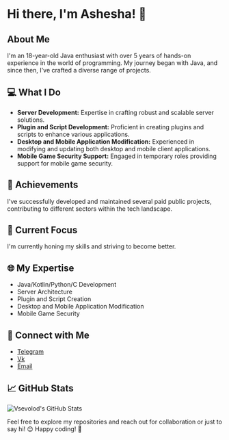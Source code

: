 # Hi there, I'm Ashesha! 👋

## About Me

I'm an 18-year-old Java enthusiast with over 5 years of hands-on experience in the world of programming. My journey began with Java, and since then, I've crafted a diverse range of projects.

## 💻 What I Do

- **Server Development:** Expertise in crafting robust and scalable server solutions.
- **Plugin and Script Development:** Proficient in creating plugins and scripts to enhance various applications.
- **Desktop and Mobile Application Modification:** Experienced in modifying and updating both desktop and mobile client applications.
- **Mobile Game Security Support:** Engaged in temporary roles providing support for mobile game security.

## 🚀 Achievements

I've successfully developed and maintained several paid public projects, contributing to different sectors within the tech landscape.

## 🌱 Current Focus

I'm currently honing my skills and striving to become better.

## 🌐 My Expertise

- Java/Kotlin/Python/C Development
- Server Architecture
- Plugin and Script Creation
- Desktop and Mobile Application Modification
- Mobile Game Security

## 🔗 Connect with Me

- [Telegram](https://t.me/mcashesha) 
- [Vk](https://vk.com/mcashesha)
- [Email](mcashesha@mail.ru)

## 📈 GitHub Stats

![Vsevolod's GitHub Stats](https://github-readme-stats.vercel.app/api?username=McAshesha&show_icons=true&theme=radical)

Feel free to explore my repositories and reach out for collaboration or just to say hi! 😊
Happy coding! 🚀
